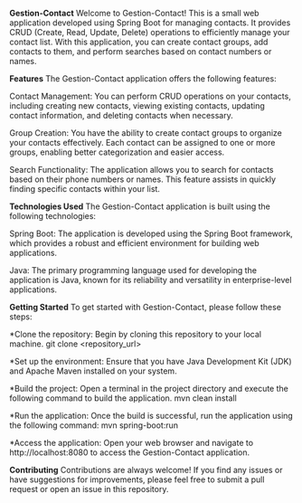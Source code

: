 **Gestion-Contact**
Welcome to Gestion-Contact! This is a small web application developed using Spring Boot for managing contacts. It provides CRUD (Create, Read, Update, Delete) operations to efficiently manage your contact list. With this application, you can create contact groups, add contacts to them, and perform searches based on contact numbers or names.

**Features**
The Gestion-Contact application offers the following features:

Contact Management: You can perform CRUD operations on your contacts, including creating new contacts, viewing existing contacts, updating contact information, and deleting contacts when necessary.

Group Creation: You have the ability to create contact groups to organize your contacts effectively. Each contact can be assigned to one or more groups, enabling better categorization and easier access.

Search Functionality: The application allows you to search for contacts based on their phone numbers or names. This feature assists in quickly finding specific contacts within your list.

**Technologies Used**
The Gestion-Contact application is built using the following technologies:

Spring Boot: The application is developed using the Spring Boot framework, which provides a robust and efficient environment for building web applications.

Java: The primary programming language used for developing the application is Java, known for its reliability and versatility in enterprise-level applications.

**Getting Started**
To get started with Gestion-Contact, please follow these steps:

*Clone the repository: Begin by cloning this repository to your local machine.
git clone <repository_url>


*Set up the environment: Ensure that you have Java Development Kit (JDK) and Apache Maven installed on your system.

*Build the project: Open a terminal in the project directory and execute the following command to build the application.
mvn clean install


*Run the application: Once the build is successful, run the application using the following command:
mvn spring-boot:run

*Access the application: Open your web browser and navigate to http://localhost:8080 to access the Gestion-Contact application.


**Contributing**
Contributions are always welcome! If you find any issues or have suggestions for improvements, please feel free to submit a pull request or open an issue in this repository.
